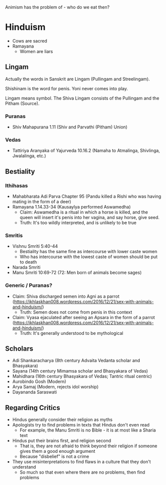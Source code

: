 Animism has the problem of - who do we eat then?
# Hinduism
- Cows are sacred
- Ramayana
	- Women are liars
## Lingam
Actually the words in Sanskrit are Lingam (Pullingam and Streelingam).

Shishinam is the word for penis.
Yoni never comes into play.

Lingam means symbol.
The Shiva Lingam consists of the Pullingam and the Pitham (Source).
### Puranas
- Shiv Mahapurana 1.11 (Shiv and Parvathi (Pitham) Union)
### Vedas
- Tattiriya Aranyaka of Yajurveda 10.16.2 (Namaha to Atmalinga, Shivlinga, Jwalalinga, etc.)
## Bestiality
### Ithihasas
- Mahabharata Adi Parva Chapter 95 (Pandu killed a Rishi who was having mating in the form of a deer)
- Ramayana 1.14.33-34 (Kausaylya performed Aswamedha)
	- Claim: Aswamedha is a ritual in which a horse is killed, and the queen will insert it's penis into her vagina, and say horse, give seed.
	- Truth: It's too wildly interpreted, and is unlikely to be true
### Smritis
- Vishnu Smriti 5:40-44
	- Bestiality has the same fine as intercourse with lower caste women
	- Who has intercourse with the lowest caste of women should be put to death
- Narada Smriti
- Manu Smriti 10:69-72 (72: Men born of animals become sages)
### Generic / Puranas?
- Claim: Shiva discharged semen into Agni as a parrot (https://ikhlaskhan008.wordpress.com/2016/12/21/sex-with-animals-and-hinduism/)
	- Truth: Semen does not come from penis in this context
- Claim: Vyasa ejaculated after seeing an Apsara in the form of a parrot (https://ikhlaskhan008.wordpress.com/2016/12/21/sex-with-animals-and-hinduism/)
	- Truth: It's generally understood to be mythological
## Scholars
- Adi Shankaracharya (8th century Advaita Vedanta scholar and Bhasyakara)
- Sayana (14th century Mimamsa scholar and Bhasyakara of Vedas)
- Mahidhara (16th century Bhasyakara of Vedas; Tantric ritual centric)
- Aurobindo Gosh (Modern)
- Arya Samaj (Modern, rejects idol worship)
- Dayananda Saraswati
## Regarding Critics

- Hindus generally consider their religion as myths
- Apologists try to find problems in texts that Hindus don't even read
	- For example, the Manu Smriti is no Bible - it is at most like a Sharia text
- Hindus put their brains first, and religion second
	- That is, they are not afraid to think beyond their religion if someone gives them a good enough argument
	- Because "disbelief" is not a crime
- They use misinterpretations to find flaws in a culture that they don't understand
	- So much so that even where there are no problems, then find problems